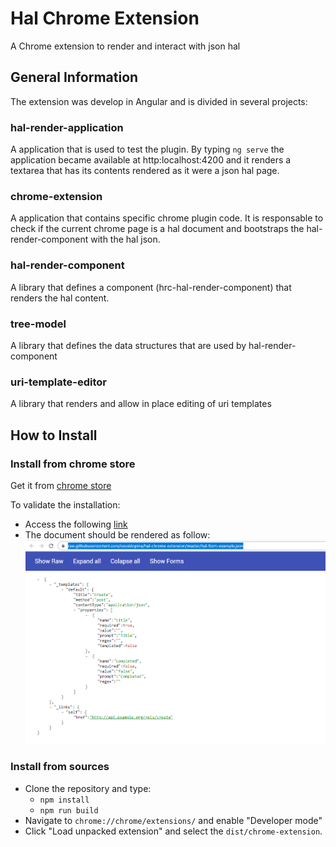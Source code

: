 # Hal Chrome Extension

  

A Chrome extension to render and interact with json hal

  

## General Information

The extension was develop in Angular and is divided in several projects:

  

### hal-render-application

A application that is used to test the plugin.  By typing `ng serve`  the application became available at http:localhost:4200 and it renders a textarea that has its contents rendered as it were a json hal page.
  
 ### chrome-extension

A application that contains specific chrome plugin code. It is responsable to check if the current chrome page is a hal document and bootstraps the hal-render-component with the hal json. 

  

### hal-render-component

A library that defines a component (hrc-hal-render-component) that renders the hal content.

  

### tree-model

A library that defines the data structures that are used by hal-render-component

  

### uri-template-editor

A library that renders and allow in place editing of uri templates

## How to Install

### Install from chrome store
Get it from [chrome store](https://chrome.google.com/webstore/detail/hal-formatter/idnmkfbmiljnmfagobfbipdjiplaojjd)

To validate the installation:
* Access the following [link](https://raw.githubusercontent.com/osvaldopina/hal-chrome-extension/master/hal-form-example.json)
* The document should be rendered as follow:
![Plugin-image](https://raw.githubusercontent.com/osvaldopina/hal-chrome-extension/master/form-examle.PNG)


### Install from sources
* Clone the repository and type:
  * `npm install`
  * `npm run build`
* Navigate to `chrome://chrome/extensions/` and enable "Developer mode"
* Click "Load unpacked extension" and select the  `dist/chrome-extension`.
